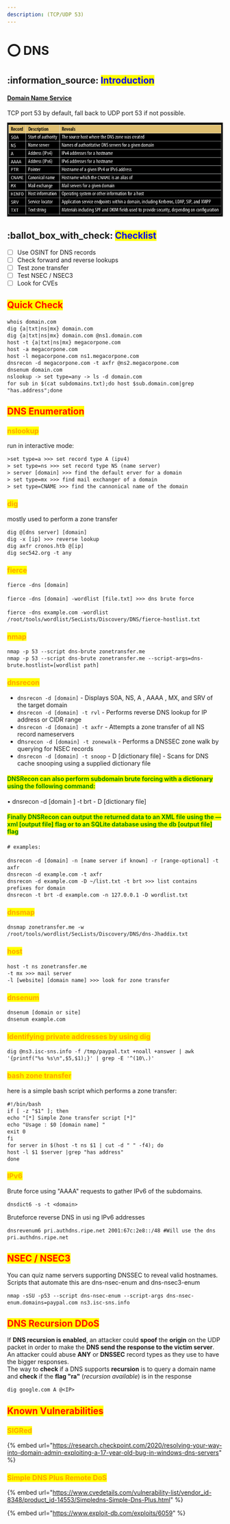 ```yaml
---
description: (TCP/UDP 53)
---
```


# ⭕ DNS

## :information\_source: <mark style="color:blue;">Introduction</mark>

#### [Domain Name Service](https://tools.ietf.org/html/rfc1035)

TCP port 53 by default, fall back to UDP port 53 if not possible.

![](<../../.gitbook/assets/image (277) (1) (1) (1) (1) (1).png>)

## :ballot\_box\_with\_check: <mark style="color:blue;">Checklist</mark>

* [ ] Use OSINT for DNS records
* [ ] Check forward and reverse lookups
* [ ] Test zone transfer
* [ ] Test NSEC / NSEC3
* [ ] Look for CVEs

## <mark style="color:red;">Quick Check</mark>

```
whois domain.com
dig {a|txt|ns|mx} domain.com
dig {a|txt|ns|mx} domain.com @ns1.domain.com
host -t {a|txt|ns|mx} megacorpone.com
host -a megacorpone.com
host -l megacorpone.com ns1.megacorpone.com
dnsrecon -d megacorpone.com -t axfr @ns2.megacorpone.com
dnsenum domain.com
nslookup -> set type=any -> ls -d domain.com
for sub in $(cat subdomains.txt);do host $sub.domain.com|grep "has.address";done
```

## <mark style="color:red;">DNS Enumeration</mark>

### <mark style="color:orange;">nslookup</mark>

run in interactive mode:

```
>set type=a >>> set record type A (ipv4)
> set type=ns >>> set record type NS (name server)
> server [domain] >>> find the default erver for a domain
> set type=mx >>> find mail exchanger of a domain
> set type=CNAME >>> find the cannonical name of the domain
```

### <mark style="color:orange;">dig</mark>

mostly used to perform a zone transfer

```
dig @[dns server] [domain]
dig -x [ip] >>> reverse lookup
dig axfr cronos.htb @[ip]
dig sec542.org -t any
```

### <mark style="color:orange;">fierce</mark>

```
fierce -dns [domain]

fierce -dns [domain] -wordlist [file.txt] >>> dns brute force

fierce -dns example.com -wordlist /root/tools/wordlist/SecLists/Discovery/DNS/fierce-hostlist.txt 
```

### <mark style="color:orange;">nmap</mark>

```
nmap -p 53 --script dns-brute zonetransfer.me
nmap -p 53 --script dns-brute zonetransfer.me --script-args=dns-brute.hostlist=[wordlist path]
```

### <mark style="color:orange;">dnsrecon</mark>

* `dnsrecon -d [domain]` - Displays S0A, NS, A , AAAA , MX, and SRV of the target domain
* `dnsrecon -d [domain] -t rvl` - Performs reverse DNS lookup for IP address or CIDR range
* `dnsrecon -d [domain] -t axfr` - Attempts a zone transfer of all NS record nameservers
* dn`srecon -d [domain] -t zonewalk` - Performs a DNSSEC zone walk by querying for NSEC records
* `dnsrecon -d [domain] -t snoop` - D \[dictionary file] - Scans for DNS cache snooping using a supplied dictionary file

#### <mark style="color:green;">DNSRecon can also perform subdomain brute forcing with a dictionary using the following command:</mark>

• dnsrecon -d \[domain ] -t brt - D \[dictionary file]

#### <mark style="color:green;">Finally DNSRecon can output the returned data to an XML file using the — xml \[output file] flag or to an SQLite database using the db \[output file] flag</mark>

```
# examples:

dnsrecon -d [domain] -n [name server if known] -r [range-optional] -t axfr
dnsrecon -d example.com -t axfr
dnsrecon -d example.com -D ~/list.txt -t brt >>> list contains prefixes for domain
dnsrecon -t brt -d example.com -n 127.0.0.1 -D wordlist.txt
```

### <mark style="color:orange;">dnsmap</mark>

```
dnsmap zonetransfer.me -w /root/tools/wordlist/SecLists/Discovery/DNS/dns-Jhaddix.txt
```

### <mark style="color:orange;">host</mark>

```
host -t ns zonetransfer.me
-t mx >>> mail server
-l [website] [domain name] >>> look for zone transfer
```

### <mark style="color:orange;">dnsenum</mark>

```
dnsenum [domain or site]
dnsenum example.com
```

### <mark style="color:orange;">Identifying private addresses by using dig</mark>

```
dig @ns3.isc-sns.info -f /tmp/paypal.txt +noall +answer | awk '{printf("%s %s\n",$5,$1);}' | grep -E '^(10\.)'
```

### <mark style="color:orange;">bash zone transfer</mark>

here is a simple bash script which performs a zone transfer:

```
#!/bin/bash
if [ -z "$1" ]; then
echo "[*] Simple Zone transfer script [*]"
echo "Usage : $0 [domain name] "
exit 0
fi
for server in $(host -t ns $1 | cut -d " " -f4); do
host -l $1 $server |grep "has address"
done
```

### <mark style="color:orange;">IPv6</mark>

Brute force using "AAAA" requests to gather IPv6 of the subdomains.

```
dnsdict6 -s -t <domain>
```

Bruteforce reverse DNS in usi ng IPv6 addresses

```
dnsrevenum6 pri.authdns.ripe.net 2001:67c:2e8::/48 #Will use the dns pri.authdns.ripe.net
```

## <mark style="color:red;">NSEC / NSEC3</mark>

You can quiz name servers supporting DNSSEC to reveal valid hostnames. Scripts that automate this are dns-nsec-enum and dns-nsec3-enum

```
nmap -sSU -p53 --script dns-nsec-enum --script-args dns-nsec-enum.domains=paypal.com ns3.isc-sns.info

```

## <mark style="color:red;">DNS Recursion DDoS</mark>

If **DNS recursion is enabled**, an attacker could **spoof** the **origin** on the UDP packet in order to make the **DNS send the response to the victim server**. An attacker could abuse **ANY** or **DNSSEC** record types as they use to have the bigger responses.\
The way to **check** if a DNS supports **recursion** is to query a domain name and **check** if the **flag "ra"** (_recursion available_) is in the response

```
dig google.com A @<IP>
```

## <mark style="color:red;">Known Vulnerabilities</mark>

### <mark style="color:orange;">SIGRed</mark>

{% embed url="https://research.checkpoint.com/2020/resolving-your-way-into-domain-admin-exploiting-a-17-year-old-bug-in-windows-dns-servers" %}

### <mark style="color:orange;">Simple DNS Plus Remote DoS</mark>

{% embed url="https://www.cvedetails.com/vulnerability-list/vendor_id-8348/product_id-14553/Simpledns-Simple-Dns-Plus.html" %}

{% embed url="https://www.exploit-db.com/exploits/6059" %}
